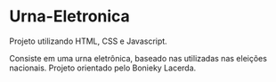 # Urna-Eletronica

Projeto utilizando HTML, CSS e Javascript.

Consiste em uma urna eletrônica, baseado nas utilizadas nas eleições nacionais.
Projeto orientado pelo Bonieky Lacerda.